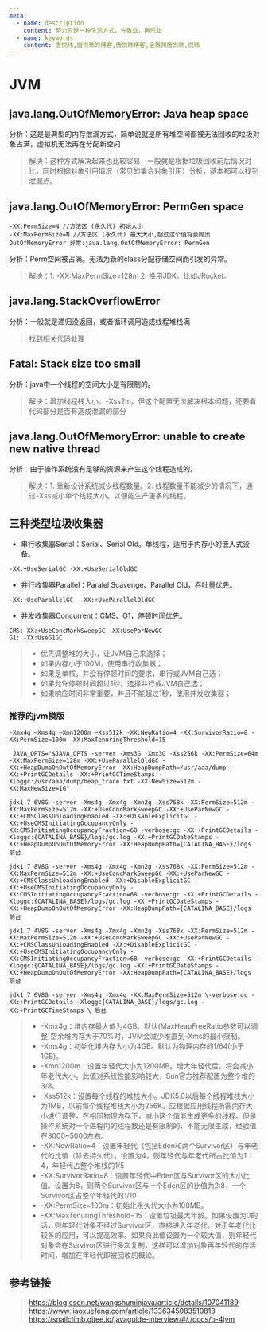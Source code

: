```yaml
---
meta:
  - name: description
    content: 努力只是一种生活方式，先敬业，再乐业
  - name: keywords
    content: 唐悦玮,唐悦玮的博客,唐悦玮博客,全景网唐悦玮,悦玮
---
```

# JVM

##  java.lang.OutOfMemoryError: Java heap space
分析：这是最典型的内存泄漏方式，简单说就是所有堆空间都被无法回收的垃圾对象占满，虚拟机无法再在分配新空间
>解决：这种方式解决起来也比较容易，一般就是根据垃圾回收前后情况对比，同时根据对象引用情况（常见的集合对象引用）分析，基本都可以找到泄漏点。

## java.lang.OutOfMemoryError: PermGen space
```
-XX:PermSize=N //方法区 (永久代) 初始大小
-XX:MaxPermSize=N //方法区 (永久代) 最大大小,超过这个值将会抛出 OutOfMemoryError 异常:java.lang.OutOfMemoryError: PermGen
```
分析：Perm空间被占满。无法为新的class分配存储空间而引发的异常。
>解决：1. -XX:MaxPermSize=128m 2. 换用JDK。比如JRocket。

## java.lang.StackOverflowError
分析：一般就是递归没返回，或者循环调用造成线程堆栈满
>找到相关代码处理

## Fatal: Stack size too small
分析：java中一个线程的空间大小是有限制的。
>解决：增加线程栈大小。-Xss2m。但这个配置无法解决根本问题，还要看代码部分是否有造成泄漏的部分

## java.lang.OutOfMemoryError: unable to create new native thread
分析：由于操作系统没有足够的资源来产生这个线程造成的。
>解决：1. 重新设计系统减少线程数量。2. 线程数量不能减少的情况下，通过-Xss减小单个线程大小。以便能生产更多的线程。

## 三种类型垃圾收集器
- 串行收集器Serial：Serial、Serial Old。单线程，适用于内存小的嵌入式设备。
```
-XX:+UseSerialGC -XX:+UseSerialOldGC
```
- 并行收集器Parallel：Paralel Scavenge、Parallel Old，吞吐量优先。
```
-XX:+UseParallelGC  -XX:+UseParallelOldGC
```
- 并发收集器Concurrent：CMS、G1，停顿时间优先。
```
CMS: XX:+UseConcMarkSweepGC -XX:UseParNewGC
G1: -XX:UseG1GC
```
>- 优先调整堆的大小，让JVM自己来选择；
>- 如果内存小于100M，使用串行收集器；
>- 如果是单核，并没有停顿时间的要求，串行或JVM自己选；
>- 如果允许停顿时间超过1秒，选择并行或JVM自己选；
>- 如果响应时间非常重要，并且不能超过1秒，使用并发收集器；

### 推荐的jvm模版
```
-Xmx4g –Xms4g –Xmn1200m –Xss512k -XX:NewRatio=4 -XX:SurvivorRatio=8 -XX:PermSize=100m -XX:MaxTenuringThreshold=15
```
```
 JAVA_OPTS="$JAVA_OPTS -server -Xms3G -Xmx3G -Xss256k -XX:PermSize=64m -XX:MaxPermSize=128m -XX:+UseParallelOldGC -XX:+HeapDumpOnOutOfMemoryError -XX:HeapDumpPath=/usr/aaa/dump -XX:+PrintGCDetails -XX:+PrintGCTimeStamps -Xloggc:/usr/aaa/dump/heap_trace.txt -XX:NewSize=512m -XX:MaxNewSize=1G"
```

```
jdk1.7 6V8G -server -Xms4g -Xmx4g -Xmn2g -Xss768k -XX:PermSize=512m -XX:MaxPermSize=512m -XX:+UseConcMarkSweepGC -XX:+UseParNewGC -XX:+CMSClassUnloadingEnabled -XX:+DisableExplicitGC -XX:+UseCMSInitiatingOccupancyOnly -XX:CMSInitiatingOccupancyFraction=68 -verbose:gc -XX:+PrintGCDetails -Xloggc:{CATALINA_BASE}/logs/gc.log -XX:+PrintGCDateStamps -XX:+HeapDumpOnOutOfMemoryError -XX:HeapDumpPath={CATALINA_BASE}/logs 前台

jdk1.7 8V8G -server -Xms4g -Xmx4g -Xmn2g -Xss768k -XX:PermSize=512m -XX:MaxPermSize=512m -XX:+UseConcMarkSweepGC -XX:+UseParNewGC -XX:+CMSClassUnloadingEnabled -XX:+DisableExplicitGC -XX:+UseCMSInitiatingOccupancyOnly -XX:CMSInitiatingOccupancyFraction=68 -verbose:gc -XX:+PrintGCDetails -Xloggc:{CATALINA_BASE}/logs/gc.log -XX:+PrintGCDateStamps -XX:+HeapDumpOnOutOfMemoryError -XX:HeapDumpPath={CATALINA_BASE}/logs 前台

jdk1.7 4V8G -server -Xms4g -Xmx4g -Xmn2g -Xss768k -XX:PermSize=512m -XX:MaxPermSize=512m -XX:+UseConcMarkSweepGC -XX:+UseParNewGC -XX:+CMSClassUnloadingEnabled -XX:+DisableExplicitGC -XX:+UseCMSInitiatingOccupancyOnly -XX:CMSInitiatingOccupancyFraction=68 -verbose:gc -XX:+PrintGCDetails -Xloggc:{CATALINA_BASE}/logs/gc.log -XX:+PrintGCDateStamps -XX:+HeapDumpOnOutOfMemoryError -XX:HeapDumpPath={CATALINA_BASE}/logs 前台

jdk1.7 6V8G -server -Xms4g -Xmx4g -XX:MaxPermSize=512m \-verbose:gc -XX:+PrintGCDetails -Xloggc{CATALINA_BASE}/logs/gc.log -XX:+PrintGCTimeStamps \ 后台

```
>- -Xmx4g：堆内存最大值为4GB。默认(MaxHeapFreeRatio参数可以调整)空余堆内存大于70%时，JVM会减少堆直到-Xms的最小限制。
>- -Xms4g：初始化堆内存大小为4GB。默认为物理内存的1/64(小于1GB)。
>- -Xmn1200m：设置年轻代大小为1200MB。增大年轻代后，将会减小年老代大小。此值对系统性能影响较大，Sun官方推荐配置为整个堆的3/8。
>- -Xss512k：设置每个线程的堆栈大小。JDK5.0以后每个线程堆栈大小为1MB，以前每个线程堆栈大小为256K。应根据应用线程所需内存大小进行调整。在相同物理内存下，减小这个值能生成更多的线程。但是操作系统对一个进程内的线程数还是有限制的，不能无限生成，经验值在3000~5000左右。
>- -XX:NewRatio=4：设置年轻代（包括Eden和两个Survivor区）与年老代的比值（除去持久代）。设置为4，则年轻代与年老代所占比值为1：4，年轻代占整个堆栈的1/5
>- -XX:SurvivorRatio=8：设置年轻代中Eden区与Survivor区的大小比值。设置为8，则两个Survivor区与一个Eden区的比值为2:8，一个Survivor区占整个年轻代的1/10
>- -XX:PermSize=100m：初始化永久代大小为100MB。
>- -XX:MaxTenuringThreshold=15：设置垃圾最大年龄。如果设置为0的话，则年轻代对象不经过Survivor区，直接进入年老代。对于年老代比较多的应用，可以提高效率。如果将此值设置为一个较大值，则年轻代对象会在Survivor区进行多次复制，这样可以增加对象再年轻代的存活时间，增加在年轻代即被回收的概论。

## 参考链接


> https://blog.csdn.net/wangshuminjava/article/details/107041189
> https://www.liaoxuefeng.com/article/1336345083510818
> https://snailclimb.gitee.io/javaguide-interview/#/./docs/b-4jvm
